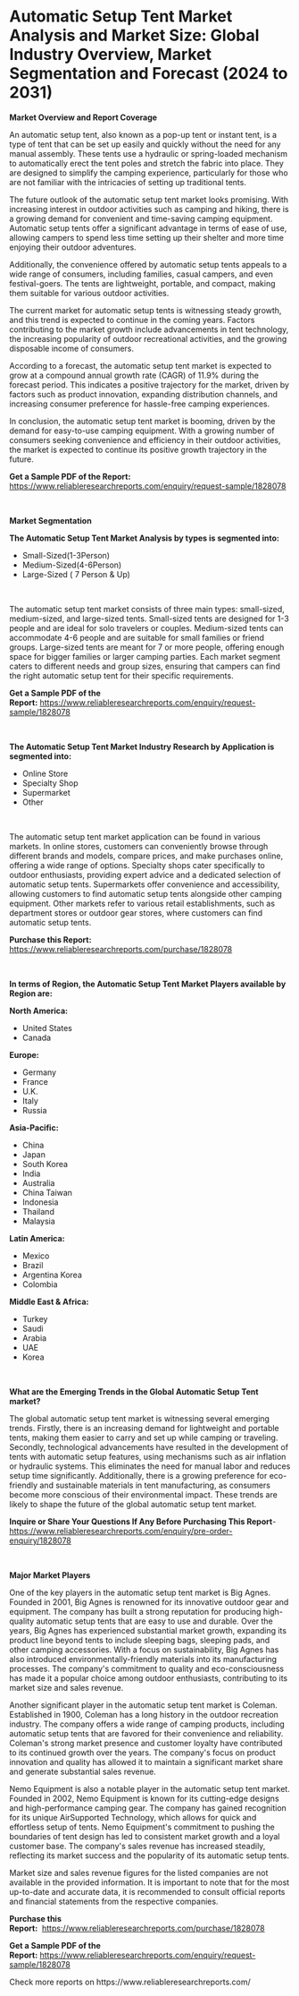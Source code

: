 <p><h1>Automatic Setup Tent Market Analysis and Market Size: Global Industry Overview, Market Segmentation and Forecast (2024 to 2031)</h1></p><p><strong>Market Overview and Report Coverage</strong></p>
<p><p>An automatic setup tent, also known as a pop-up tent or instant tent, is a type of tent that can be set up easily and quickly without the need for any manual assembly. These tents use a hydraulic or spring-loaded mechanism to automatically erect the tent poles and stretch the fabric into place. They are designed to simplify the camping experience, particularly for those who are not familiar with the intricacies of setting up traditional tents.</p><p>The future outlook of the automatic setup tent market looks promising. With increasing interest in outdoor activities such as camping and hiking, there is a growing demand for convenient and time-saving camping equipment. Automatic setup tents offer a significant advantage in terms of ease of use, allowing campers to spend less time setting up their shelter and more time enjoying their outdoor adventures.</p><p>Additionally, the convenience offered by automatic setup tents appeals to a wide range of consumers, including families, casual campers, and even festival-goers. The tents are lightweight, portable, and compact, making them suitable for various outdoor activities.</p><p>The current market for automatic setup tents is witnessing steady growth, and this trend is expected to continue in the coming years. Factors contributing to the market growth include advancements in tent technology, the increasing popularity of outdoor recreational activities, and the growing disposable income of consumers.</p><p>According to a forecast, the automatic setup tent market is expected to grow at a compound annual growth rate (CAGR) of 11.9% during the forecast period. This indicates a positive trajectory for the market, driven by factors such as product innovation, expanding distribution channels, and increasing consumer preference for hassle-free camping experiences.</p><p>In conclusion, the automatic setup tent market is booming, driven by the demand for easy-to-use camping equipment. With a growing number of consumers seeking convenience and efficiency in their outdoor activities, the market is expected to continue its positive growth trajectory in the future.</p></p>
<p><strong>Get a Sample PDF of the Report:</strong> <a href="https://www.reliableresearchreports.com/enquiry/request-sample/1828078">https://www.reliableresearchreports.com/enquiry/request-sample/1828078</a></p>
<p>&nbsp;</p>
<p><strong>Market Segmentation</strong></p>
<p><strong>The Automatic Setup Tent Market Analysis by types is segmented into:</strong></p>
<p><ul><li>Small-Sized(1-3Person)</li><li>Medium-Sized(4-6Person)</li><li>Large-Sized ( 7 Person & Up)</li></ul></p>
<p>&nbsp;</p>
<p><p>The automatic setup tent market consists of three main types: small-sized, medium-sized, and large-sized tents. Small-sized tents are designed for 1-3 people and are ideal for solo travelers or couples. Medium-sized tents can accommodate 4-6 people and are suitable for small families or friend groups. Large-sized tents are meant for 7 or more people, offering enough space for bigger families or larger camping parties. Each market segment caters to different needs and group sizes, ensuring that campers can find the right automatic setup tent for their specific requirements.</p></p>
<p><strong>Get a Sample PDF of the Report:</strong>&nbsp;<a href="https://www.reliableresearchreports.com/enquiry/request-sample/1828078">https://www.reliableresearchreports.com/enquiry/request-sample/1828078</a></p>
<p>&nbsp;</p>
<p><strong>The Automatic Setup Tent Market Industry Research by Application is segmented into:</strong></p>
<p><ul><li>Online Store</li><li>Specialty Shop</li><li>Supermarket</li><li>Other</li></ul></p>
<p>&nbsp;</p>
<p><p>The automatic setup tent market application can be found in various markets. In online stores, customers can conveniently browse through different brands and models, compare prices, and make purchases online, offering a wide range of options. Specialty shops cater specifically to outdoor enthusiasts, providing expert advice and a dedicated selection of automatic setup tents. Supermarkets offer convenience and accessibility, allowing customers to find automatic setup tents alongside other camping equipment. Other markets refer to various retail establishments, such as department stores or outdoor gear stores, where customers can find automatic setup tents.</p></p>
<p><strong>Purchase this Report:</strong>&nbsp; <a href="https://www.reliableresearchreports.com/purchase/1828078">https://www.reliableresearchreports.com/purchase/1828078</a></p>
<p>&nbsp;</p>
<p><strong>In terms of Region, the Automatic Setup Tent Market Players available by Region are:</strong></p>
<p>
    <p> <strong> North America: </strong>
        <ul>
            <li>United States</li>
            <li>Canada</li>
        </ul>
        </p> 
    <p> <strong> Europe: </strong>
        <ul>
            <li>Germany</li>
            <li>France</li>
            <li>U.K.</li>
            <li>Italy</li>
            <li>Russia</li>
        </ul>
        </p> 
    <p> <strong> Asia-Pacific: </strong>
        <ul>
            <li>China</li>
            <li>Japan</li>
            <li>South Korea</li>
            <li>India</li>
            <li>Australia</li>
            <li>China Taiwan</li>
            <li>Indonesia</li>
            <li>Thailand</li>
            <li>Malaysia</li>
        </ul>
        </p> 
    <p> <strong> Latin America: </strong>
        <ul>
            <li>Mexico</li>
            <li>Brazil</li>
            <li>Argentina Korea</li>
            <li>Colombia</li>
        </ul>
        </p> 
    <p> <strong> Middle East & Africa: </strong>
        <ul>
            <li>Turkey</li>
            <li>Saudi</li>
            <li>Arabia</li>
            <li>UAE</li>
            <li>Korea</li>
        </ul>
    </p>
    </p>
<p>&nbsp;</p>
<p><strong>What are the Emerging Trends in the Global Automatic Setup Tent market?</strong></p>
<p><p>The global automatic setup tent market is witnessing several emerging trends. Firstly, there is an increasing demand for lightweight and portable tents, making them easier to carry and set up while camping or traveling. Secondly, technological advancements have resulted in the development of tents with automatic setup features, using mechanisms such as air inflation or hydraulic systems. This eliminates the need for manual labor and reduces setup time significantly. Additionally, there is a growing preference for eco-friendly and sustainable materials in tent manufacturing, as consumers become more conscious of their environmental impact. These trends are likely to shape the future of the global automatic setup tent market.</p></p>
<p><strong>Inquire or Share Your Questions If Any Before Purchasing This Report</strong>- <a href="https://www.reliableresearchreports.com/enquiry/pre-order-enquiry/1828078">https://www.reliableresearchreports.com/enquiry/pre-order-enquiry/1828078</a></p>
<p>&nbsp;</p>
<p><strong>Major Market Players</strong></p>
<p><p>One of the key players in the automatic setup tent market is Big Agnes. Founded in 2001, Big Agnes is renowned for its innovative outdoor gear and equipment. The company has built a strong reputation for producing high-quality automatic setup tents that are easy to use and durable. Over the years, Big Agnes has experienced substantial market growth, expanding its product line beyond tents to include sleeping bags, sleeping pads, and other camping accessories. With a focus on sustainability, Big Agnes has also introduced environmentally-friendly materials into its manufacturing processes. The company's commitment to quality and eco-consciousness has made it a popular choice among outdoor enthusiasts, contributing to its market size and sales revenue.</p><p>Another significant player in the automatic setup tent market is Coleman. Established in 1900, Coleman has a long history in the outdoor recreation industry. The company offers a wide range of camping products, including automatic setup tents that are favored for their convenience and reliability. Coleman's strong market presence and customer loyalty have contributed to its continued growth over the years. The company's focus on product innovation and quality has allowed it to maintain a significant market share and generate substantial sales revenue.</p><p>Nemo Equipment is also a notable player in the automatic setup tent market. Founded in 2002, Nemo Equipment is known for its cutting-edge designs and high-performance camping gear. The company has gained recognition for its unique AirSupported Technology, which allows for quick and effortless setup of tents. Nemo Equipment's commitment to pushing the boundaries of tent design has led to consistent market growth and a loyal customer base. The company's sales revenue has increased steadily, reflecting its market success and the popularity of its automatic setup tents.</p><p>Market size and sales revenue figures for the listed companies are not available in the provided information. It is important to note that for the most up-to-date and accurate data, it is recommended to consult official reports and financial statements from the respective companies.</p></p>
<p><strong>Purchase this Report:</strong>&nbsp;&nbsp;<a href="https://www.reliableresearchreports.com/purchase/1828078">https://www.reliableresearchreports.com/purchase/1828078</a></p>
<p></p>
<p><strong>Get a Sample PDF of the Report:</strong>&nbsp;<a href="https://www.reliableresearchreports.com/enquiry/request-sample/1828078">https://www.reliableresearchreports.com/enquiry/request-sample/1828078</a></p>
<p>Check more reports on https://www.reliableresearchreports.com/</p>